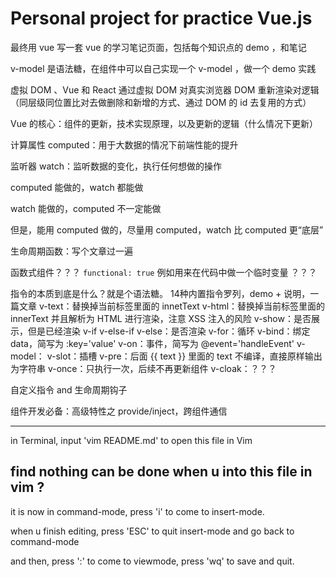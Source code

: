 # Personal project for practice Vue.js

最终用 vue 写一套 vue 的学习笔记页面，包括每个知识点的 demo ，和笔记

v-model 是语法糖，在组件中可以自己实现一个 v-model ，做一个 demo 实践

虚拟 DOM 、Vue 和 React 通过虚拟 DOM 对真实浏览器 DOM 重新渲染对逻辑（同层级同位置比对去做删除和新增的方式、通过 DOM 的 id 去复用的方式）

Vue 的核心：组件的更新，技术实现原理，以及更新的逻辑（什么情况下更新）

计算属性 computed：用于大数据的情况下前端性能的提升

监听器 watch：监听数据的变化，执行任何想做的操作

computed 能做的，watch 都能做

watch 能做的，computed 不一定能做

但是，能用 computed 做的，尽量用 computed，watch 比 computed 更“底层”

生命周期函数：写个文章过一遍

函数式组件？？？ `functional: true` 例如用来在代码中做一个临时变量 ？？？

指令的本质到底是什么？就是个语法糖。
14种内置指令罗列，demo + 说明，一篇文章
v-text：替换掉当前标签里面的 innetText
v-html：替换掉当前标签里面的 innerText 并且解析为 HTML 进行渲染，注意 XSS 注入的风险
v-show：是否展示，但是已经渲染
v-if v-else-if v-else：是否渲染
v-for：循环
v-bind：绑定 data，简写为 :key='value'
v-on：事件，简写为 @event='handleEvent'
v-model：
v-slot：插槽
v-pre：后面 {{ text }} 里面的 text 不编译，直接原样输出为字符串
v-once：只执行一次，后续不再更新组件
v-cloak：？？？

自定义指令 and 生命周期钩子

组件开发必备：高级特性之 provide/inject，跨组件通信

---

in Terminal, input 'vim README.md' to open this file in Vim

find nothing can be done when u into this file in vim ?
---
it is now in command-mode, press 'i' to come to insert-mode.

when u finish editing, press 'ESC' to quit insert-mode and go back to command-mode

and then, press ':' to come to viewmode, press 'wq' to save and quit.


